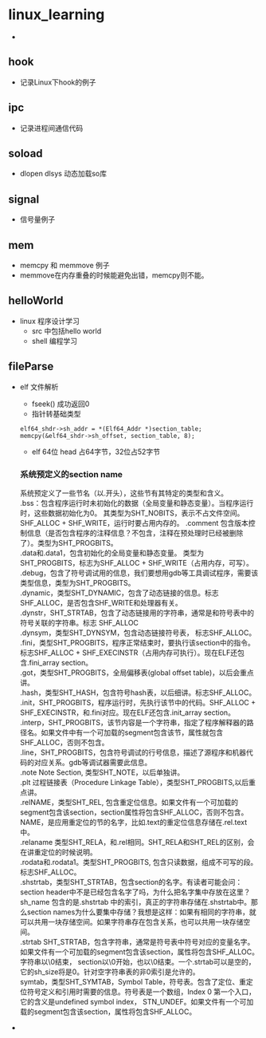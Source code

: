 # linux_learning
-
## hook
-    记录Linux下hook的例子
## ipc
-    记录进程间通信代码
## soload
-    dlopen dlsys 动态加载so库
## signal
-    信号量例子
## mem
-    memcpy 和 memmove 例子
-    memmove在内存重叠的时候能避免出错，memcpy则不能。
## helloWorld
- linux 程序设计学习
    - src 中包括hello world 
    - shell 编程学习
## fileParse
- elf 文件解析
    - fseek() 成功返回0
    - 指针转基础类型
    ```
    elf64_shdr->sh_addr = *(Elf64_Addr *)section_table;       
    memcpy(&elf64_shdr->sh_offset, section_table, 8);
    ```
    - elf 64位 head 占64字节，32位占52字节 
    
    ### 系统预定义的section name  
    系统预定义了一些节名（以.开头），这些节有其特定的类型和含义。  
    .bss：包含程序运行时未初始化的数据（全局变量和静态变量）。当程序运行时，这些数据初始化为0。 其类型为SHT_NOBITS，表示不占文件空间。SHF_ALLOC + SHF_WRITE，运行时要占用内存的。
    .comment 包含版本控制信息（是否包含程序的注释信息？不包含，注释在预处理时已经被删除了）。类型为SHT_PROGBITS。  
    .data和.data1，包含初始化的全局变量和静态变量。 类型为SHT_PROGBITS，标志为SHF_ALLOC + SHF_WRITE（占用内存，可写）。  
    .debug，包含了符号调试用的信息，我们要想用gdb等工具调试程序，需要该类型信息，类型为SHT_PROGBITS。  
    .dynamic，类型SHT_DYNAMIC，包含了动态链接的信息。标志SHF_ALLOC，是否包含SHF_WRITE和处理器有关。  
    .dynstr，SHT_STRTAB，包含了动态链接用的字符串，通常是和符号表中的符号关联的字符串。标志 SHF_ALLOC  
    .dynsym，类型SHT_DYNSYM，包含动态链接符号表， 标志SHF_ALLOC。  
    .fini，类型SHT_PROGBITS，程序正常结束时，要执行该section中的指令。标志SHF_ALLOC + SHF_EXECINSTR（占用内存可执行）。现在ELF还包含.fini_array section。  
    .got，类型SHT_PROGBITS，全局偏移表(global offset table)，以后会重点讲。  
    .hash，类型SHT_HASH，包含符号hash表，以后细讲。标志SHF_ALLOC。  
    .init，SHT_PROGBITS，程序运行时，先执行该节中的代码。SHF_ALLOC + SHF_EXECINSTR，和.fini对应。现在ELF还包含.init_array section。  
    .interp，SHT_PROGBITS，该节内容是一个字符串，指定了程序解释器的路径名。如果文件中有一个可加载的segment包含该节，属性就包含SHF_ALLOC，否则不包含。  
    .line，SHT_PROGBITS，包含符号调试的行号信息，描述了源程序和机器代码的对应关系。gdb等调试器需要此信息。  
    .note Note Section, 类型SHT_NOTE，以后单独讲。  
    .plt 过程链接表（Procedure Linkage Table），类型SHT_PROGBITS,以后重点讲。  
    .relNAME，类型SHT_REL, 包含重定位信息。如果文件有一个可加载的segment包含该section，section属性将包含SHF_ALLOC，否则不包含。NAME，是应用重定位的节的名字，比如.text的重定位信息存储在.rel.text中。  
    .relaname 类型SHT_RELA，和.rel相同。SHT_RELA和SHT_REL的区别，会在讲重定位的时候说明。  
    .rodata和.rodata1。类型SHT_PROGBITS, 包含只读数据，组成不可写的段。标志SHF_ALLOC。  
    .shstrtab，类型SHT_STRTAB，包含section的名字。有读者可能会问：section header中不是已经包含名字了吗，为什么把名字集中存放在这里？ sh_name 包含的是.shstrtab 中的索引，真正的字符串存储在.shstrtab中。那么section names为什么要集中存储？我想是这样：如果有相同的字符串，就可以共用一块存储空间。如果字符串存在包含关系，也可以共用一块存储空间。  
    .strtab SHT_STRTAB，包含字符串，通常是符号表中符号对应的变量名字。如果文件有一个可加载的segment包含该section，属性将包含SHF_ALLOC。字符串以\0结束， section以\0开始，也以\0结束。一个.strtab可以是空的，它的sh_size将是0。针对空字符串表的非0索引是允许的。  
    symtab，类型SHT_SYMTAB，Symbol Table，符号表。包含了定位、重定位符号定义和引用时需要的信息。符号表是一个数组，Index 0 第一个入口，它的含义是undefined symbol index， STN_UNDEF。如果文件有一个可加载的segment包含该section，属性将包含SHF_ALLOC。
    

-